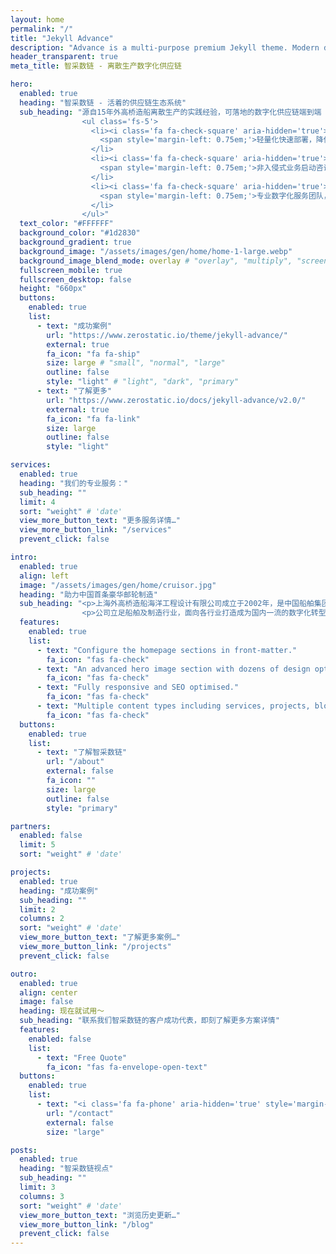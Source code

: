 ```yaml
---
layout: home
permalink: "/"
title: "Jekyll Advance"
description: "Advance is a multi-purpose premium Jekyll theme. Modern design, clean code and highly configurable."
header_transparent: true
meta_title: 智采数链 - 离散生产数字化供应链

hero:
  enabled: true
  heading: "智采数链 - 活着的供应链生态系统"
  sub_heading: "源自15年外高桥造船离散生产的实践经验，可落地的数字化供应链端到端 SaaS 解决方案。
                <ul class='fs-5'>
                  <li><i class='fa fa-check-square' aria-hidden='true'></i>
                    <span style='margin-left: 0.75em;'>轻量化快速部署，降低信息化重资产投入</span>
                  </li>
                  <li><i class='fa fa-check-square' aria-hidden='true'></i>
                    <span style='margin-left: 0.75em;'>非入侵式业务启动咨询，尊重既定生产关系</span>
                  </li>
                  <li><i class='fa fa-check-square' aria-hidden='true'></i>
                    <span style='margin-left: 0.75em;'>专业数字化服务团队，让 toB 系统发挥真实效用</span>
                  </li>
                </ul>"
  text_color: "#FFFFFF"
  background_color: "#1d2830"
  background_gradient: true
  background_image: "/assets/images/gen/home/home-1-large.webp"
  background_image_blend_mode: overlay # "overlay", "multiply", "screen"
  fullscreen_mobile: true
  fullscreen_desktop: false
  height: "660px"
  buttons:
    enabled: true
    list:
      - text: "成功案例"
        url: "https://www.zerostatic.io/theme/jekyll-advance/"
        external: true
        fa_icon: "fa fa-ship"
        size: large # "small", "normal", "large"
        outline: false
        style: "light" # "light", "dark", "primary"
      - text: "了解更多"
        url: "https://www.zerostatic.io/docs/jekyll-advance/v2.0/"
        external: true
        fa_icon: "fa fa-link"
        size: large
        outline: false
        style: "light"

services:
  enabled: true
  heading: "我们的专业服务："
  sub_heading: ""
  limit: 4
  sort: "weight" # 'date'
  view_more_button_text: "更多服务详情…"
  view_more_button_link: "/services"
  prevent_click: false

intro:
  enabled: true
  align: left
  image: "/assets/images/gen/home/cruisor.jpg"
  heading: "助力中国首条豪华邮轮制造"
  sub_heading: "<p>上海外⾼桥造船海洋⼯程设计有限公司成⽴于2002年，是中国船舶集团旗下上海外⾼桥造船有限公司专业从事信息化的控股⼦公司。</p>
                <p>公司⽴⾜船舶及制造⾏业，⾯向各⾏业打造成为国内⼀流的数字化转型服务商，产品与服务业绩遍及造船、医疗、零售、⾦融等多个⾏业，在企业信息化、智能制造和⼯业互联⽹领域占有领先优势。</p>"
  features:
    enabled: true
    list:
      - text: "Configure the homepage sections in front-matter."
        fa_icon: "fas fa-check"
      - text: "An advanced hero image section with dozens of design options."
        fa_icon: "fas fa-check"
      - text: "Fully responsive and SEO optimised."
        fa_icon: "fas fa-check"
      - text: "Multiple content types including services, projects, blog and more."
        fa_icon: "fas fa-check"
  buttons:
    enabled: true
    list:
      - text: "了解智采数链"
        url: "/about"
        external: false
        fa_icon: ""
        size: large
        outline: false
        style: "primary"

partners:
  enabled: false
  limit: 5
  sort: "weight" # 'date'

projects:
  enabled: true
  heading: "成功案例"
  sub_heading: ""
  limit: 2
  columns: 2
  sort: "weight" # 'date'
  view_more_button_text: "了解更多案例…"
  view_more_button_link: "/projects"
  prevent_click: false

outro:
  enabled: true
  align: center
  image: false
  heading: 现在就试用～
  sub_heading: "联系我们智采数链的客户成功代表，即刻了解更多方案详情"
  features:
    enabled: false
    list:
      - text: "Free Quote"
        fa_icon: "fas fa-envelope-open-text"
  buttons:
    enabled: true
    list:
      - text: "<i class='fa fa-phone' aria-hidden='true' style='margin-right: 0.75em;'></i> 400-999-3001"
        url: "/contact"
        external: false
        size: "large"

posts:
  enabled: true
  heading: "智采数链视点"
  sub_heading: ""
  limit: 3
  columns: 3
  sort: "weight" # 'date'
  view_more_button_text: "浏览历史更新…"
  view_more_button_link: "/blog"
  prevent_click: false
---
```

